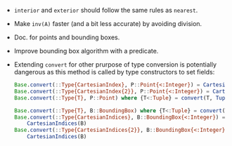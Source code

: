 - `interior` and `exterior` should follow the same rules as `nearest`.
- Make `inv(A)` faster (and a bit less accurate) by avoiding division.
- Doc. for points and bounding boxes.
- Improve bounding box algorithm with a predicate.

- Extending `convert` for other prurpose of type conversion is potentially
  dangerous as this method is called by type constructors to set fields:
  ```julia
  Base.convert(::Type{CartesianIndex}, P::Point{<:Integer}) = CartesianIndex(P)
  Base.convert(::Type{CartesianIndex{2}}, P::Point{<:Integer}) = CartesianIndex(P)
  Base.convert(::Type{T}, P::Point) where {T<:Tuple} = convert(T, Tuple(P))

  Base.convert(::Type{T}, B::BoundingBox) where {T<:Tuple} = convert(T, Tuple(B))
  Base.convert(::Type{CartesianIndices}, B::BoundingBox{<:Integer}) =
      CartesianIndices(B)
  Base.convert(::Type{CartesianIndices{2}}, B::BoundingBox{<:Integer}) =
      CartesianIndices(B)
  ```
